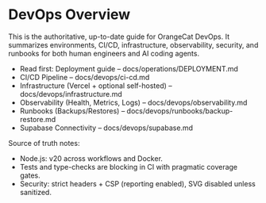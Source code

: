 # DevOps Overview

This is the authoritative, up-to-date guide for OrangeCat DevOps. It summarizes environments, CI/CD, infrastructure, observability, security, and runbooks for both human engineers and AI coding agents.

- Read first: Deployment guide – docs/operations/DEPLOYMENT.md
- CI/CD Pipeline – docs/devops/ci-cd.md
- Infrastructure (Vercel + optional self-hosted) – docs/devops/infrastructure.md
- Observability (Health, Metrics, Logs) – docs/devops/observability.md
- Runbooks (Backups/Restores) – docs/devops/runbooks/backup-restore.md
 - Supabase Connectivity – docs/devops/supabase.md

Source of truth notes:
- Node.js: v20 across workflows and Docker.
- Tests and type-checks are blocking in CI with pragmatic coverage gates.
- Security: strict headers + CSP (reporting enabled), SVG disabled unless sanitized.
